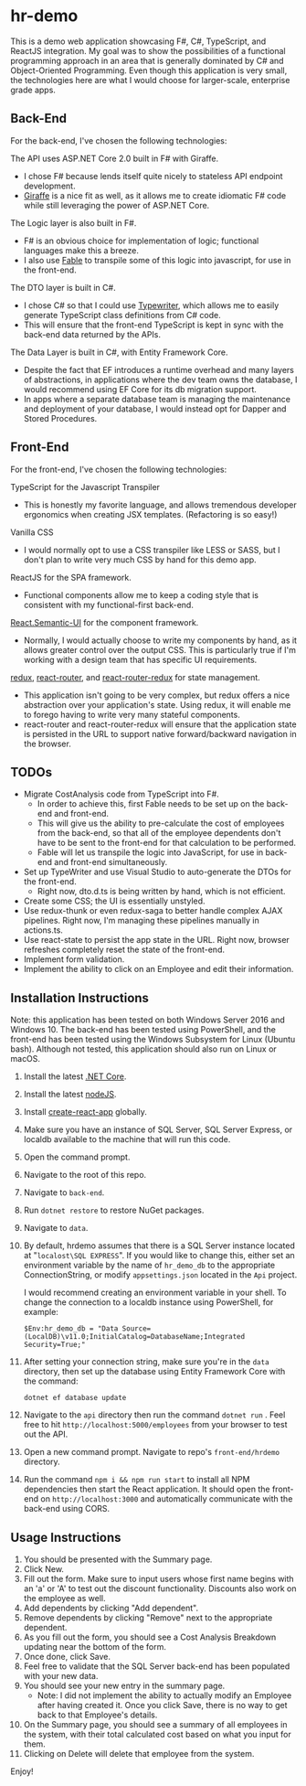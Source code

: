 # hr-demo
This is a demo web application showcasing F#, C#, TypeScript, and ReactJS integration.  My goal was to show the possibilities of a functional programming approach in an area that is generally dominated by C# and Object-Oriented Programming.  Even though this application is very small, the technologies here are what I would choose for larger-scale, enterprise grade apps.

## Back-End 
For the back-end, I've chosen the following technologies:

The API uses ASP.NET Core 2.0 built in F# with Giraffe.
- I chose F# because lends itself quite nicely to stateless API endpoint development.
- [Giraffe](https://github.com/dustinmoris/Giraffe) is a nice fit as well, as it allows me to create idiomatic F# code while still leveraging the power of ASP.NET Core.

The Logic layer is also built in F#.
- F# is an obvious choice for implementation of logic; functional languages make this a breeze.
- I also use [Fable](http://fable.io/) to transpile some of this logic into javascript, for use in the front-end.

The DTO layer is built in C#.
- I chose C# so that I could use [Typewriter](https://frhagn.github.io/Typewriter/), which allows me to easily generate TypeScript class definitions from C# code.
- This will ensure that the front-end TypeScript is kept in sync with the back-end data returned by the APIs.

The Data Layer is built in C#, with Entity Framework Core.
- Despite the fact that EF introduces a runtime overhead and many layers of abstractions, in applications where the dev team owns the database, I would recommend using EF Core for its db migration support.
- In apps where a separate database team is managing the maintenance and deployment of your database, I would instead opt for Dapper and Stored Procedures.

## Front-End

For the front-end, I've chosen the following technologies:
    
TypeScript for the Javascript Transpiler
- This is honestly my favorite language, and allows tremendous developer ergonomics when creating JSX templates.  (Refactoring is so easy!)

Vanilla CSS
- I would normally opt to use a CSS transpiler like LESS or SASS, but I don't plan to write very much CSS by hand for this demo app.

ReactJS for the SPA framework.
- Functional components allow me to keep a coding style that is consistent with my functional-first back-end.

[React.Semantic-UI](https://react.semantic-ui.com/introduction) for the component framework.
- Normally, I would actually choose to write my components by hand, as it allows greater control over the output CSS.  This is particularly true if I'm working with a design team that has specific UI requirements.

[redux](https://github.com/reactjs/react-redux), [react-router](https://github.com/ReactTraining/react-router), and [react-router-redux](https://github.com/ReactTraining/react-router/tree/master/packages/react-router-redux) for state management.
- This application isn't going to be very complex, but redux offers a nice abstraction over your application's state.  Using redux, it will enable me to forego having to write very many stateful components.
- react-router and react-router-redux will ensure that the application state is persisted in the URL to support native forward/backward navigation in the browser.

## TODOs
- Migrate CostAnalysis code from TypeScript into F#.
    - In order to achieve this, first Fable needs to be set up on the back-end and front-end.
    - This will give us the ability to pre-calculate the cost of employees from the back-end, so that all of the employee dependents don't have to be sent to the front-end for that calculation to be performed.
    - Fable will let us transpile the logic into JavaScript, for use in back-end and front-end simultaneously.
- Set up TypeWriter and use Visual Studio to auto-generate the DTOs for the front-end.  
    - Right now, dto.d.ts is being written by hand, which is not efficient.
- Create some CSS; the UI is essentially unstyled.
- Use redux-thunk or even redux-saga to better handle complex AJAX pipelines.  Right now, I'm managing these pipelines manually in actions.ts.
- Use react-state to persist the app state in the URL.  Right now, browser refreshes completely reset the state of the front-end.
- Implement form validation.
- Implement the ability to click on an Employee and edit their information.

## Installation Instructions
Note: this application has been tested on both Windows Server 2016 and Windows 10.  The back-end has been tested using PowerShell, and the front-end has been tested using the Windows Subsystem for Linux (Ubuntu bash).  Although not tested, this application should also run on Linux or macOS.

1. Install the latest [.NET Core](https://www.microsoft.com/net/learn/get-started).
1. Install the latest [nodeJS](https://nodejs.org).
1. Install [create-react-app](https://github.com/facebookincubator/create-react-app) globally.
1. Make sure you have an instance of SQL Server, SQL Server Express, or localdb available to the machine that will run this code.
1. Open the command prompt.
1. Navigate to the root of this repo.
1. Navigate to `back-end`.
1. Run `dotnet restore` to restore NuGet packages.
1. Navigate to `data`.
1. By default, hrdemo assumes that there is a SQL Server instance located at "`localost\SQL EXPRESS`".  If you would like to change this, either set an environment variable by the name of `hr_demo_db` to the appropriate ConnectionString, or modify `appsettings.json` located in the `Api` project.

    I would recommend creating an environment variable in your shell.  To change the connection to a localdb instance using PowerShell, for example:
    ```
    $Env:hr_demo_db = "Data Source=(LocalDB)\v11.0;InitialCatalog=DatabaseName;Integrated Security=True;"
    ```
1. After setting your connection string, make sure you're in the `data` directory, then set up the database using Entity Framework Core with the command: 
    ```
    dotnet ef database update
    ``` 
1. Navigate to the `api` directory then run the command `dotnet run` .  Feel free to hit `http://localhost:5000/employees` from your browser to test out the API.
1. Open a new command prompt.  Navigate to repo's `front-end/hrdemo` directory.
1. Run the command `npm i && npm run start` to install all NPM dependencies then start the React application.  It should open the front-end on `http://localhost:3000` and automatically communicate with the back-end using CORS.

## Usage Instructions
1. You should be presented with the Summary page.
1. Click New.
1. Fill out the form.  Make sure to input users whose first name begins with an 'a' or 'A' to test out the discount functionality.  Discounts also work on the employee as well.
1. Add dependents by clicking "Add dependent".
1. Remove dependents by clicking "Remove" next to the appropriate dependent.
1. As you fill out the form, you should see a Cost Analysis Breakdown updating near the bottom of the form.
1. Once done, click Save.
1. Feel free to validate that the SQL Server back-end has been populated with your new data.
1. You should see your new entry in the summary page.
    * Note: I did not implement the ability to actually modify an Employee after having created it.  Once you click Save, there is no way to get back to that Employee's details.
1. On the Summary page, you should see a summary of all employees in the system, with their total calculated cost based on what you input for them.
1. Clicking on Delete will delete that employee from the system.

Enjoy!